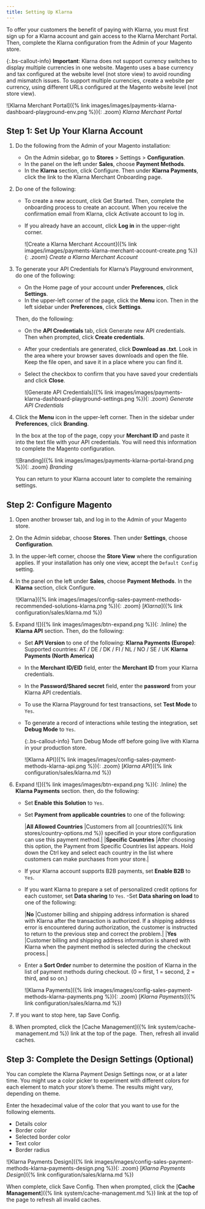 ```yaml
---
title: Setting Up Klarna
---
```


To offer your customers the benefit of paying with Klarna, you must first sign up for a Klarna account and gain access to the Klarna Merchant Portal. Then, complete the Klarna configuration from the Admin of your Magento store.

{:.bs-callout-info}
**Important**: Klarna does not support currency switches to display multiple currencies in one website. Magento uses a base currency and tax configured at the website level (not store view) to avoid rounding and mismatch issues. To support multiple currencies, create a website per currency, using different URLs configured at the Magento website level (not store view).

![Klarna Merchant Portal]({% link images/images/payments-klarna-dashboard-playground-env.png %}){: .zoom}
_Klarna Merchant Portal_

## Step 1: Set Up Your Klarna Account

1. Do the following from the Admin of your Magento installation:

   - On the Admin sidebar, go to **Stores** > Settings > **Configuration**.
   - In the panel on the left under **Sales**, choose **Payment Methods**.
   - In the **Klarna** section, click <span class="btn">Configure</span>. Then under **Klarna Payments**, click the link to the Klarna Merchant Onboarding page.

1. Do one of the following:

   - To create a new account, click <span class="btn">Get Started</span>. Then, complete the onboarding process to create an account. When you receive the confirmation email from Klarna, click <span class="btn">Activate account</span> to log in.
   - If you already have an account, click **Log in** in the upper-right corner.

     ![Create a Klarna Merchant Account]({% link images/images/payments-klarna-merchant-account-create.png %}){: .zoom}
     _Create a Klarna Merchant Account_

1. To generate your API Credentials for Klarna’s Playground environment, do one of the following:

   - On the Home page of your account under **Preferences**, click  **Settings**.
   - In the upper-left corner of the page, click the **Menu** icon. Then in the left sidebar under **Preferences**, click **Settings**.

   Then, do the following:

   - On the **API Credentials** tab, click <span class="btn">Generate new API credentials</span>. Then when prompted, click **Create credentials**.
   - After your credentials are generated, click **Download as .txt**. Look in the area where your browser saves downloads and open the file. Keep the file open, and save it in a place where you can find it. 
   - Select the checkbox to confirm that you have saved your credentials and click **Close**.

     ![Generate API Credentials]({% link images/images/payments-klarna-dashboard-playground-settings.png %}){: .zoom}
     _Generate API Credentials_

1.   Click the **Menu** icon in the upper-left corner. Then in the sidebar under **Preferences**, click **Branding**.

     In the box at the top of the page, copy your **Merchant ID** and paste it into the text file with your API credentials. You will need this information to complete the Magento configuration.

     ![Branding]({% link images/images/payments-klarna-portal-brand.png %}){: .zoom}
     _Branding_

     You can return to your Klarna account later to complete the remaining settings.

## Step 2: Configure Magento

1. Open another browser tab, and log in to the Admin of your Magento store.

1. On the Admin sidebar, choose **Stores**. Then under **Settings**, choose **Configuration**.

1. In the upper-left corner, choose the **Store View** where the configuration applies. If your installation has only one view, accept the `Default Config` setting.

1. In the panel on the left under **Sales**, choose **Payment Methods**. In the **Klarna** section, click <span class="btn">Configure</span>.

   ![Klarna]({% link images/images/config-sales-payment-methods-recommended-solutions-klarna.png %}){: .zoom}
   [_Klarna_]({% link configuration/sales/klarna.md %})

1. Expand ![]({% link images/images/btn-expand.png %}){: .Inline} the **Klarna API** section. Then, do the following:

   - Set **API Version** to one of the following:
     **Klarna Payments (Europe)**: <br/>Supported countries: AT / DE / DK / FI / NL / NO / SE / UK
     **Klarna Payments (North America)**
   - In the **Merchant ID/EID** field, enter the **Merchant ID** from your Klarna credentials.
   - In the **Password/Shared secret** field, enter the **password** from your Klarna API credentials.
   - To use the Klarna Playground for test transactions, set **Test Mode** to `Yes`.
   - To generate a record of interactions while testing the integration, set **Debug Mode** to `Yes`.

     {:.bs-callout-info}
     Turn Debug Mode off before going live with Klarna in your production store.

     ![Klarna API]({% link images/images/config-sales-payment-methods-klarna-api.png %}){: .zoom}
     [_Klarna API_]({% link configuration/sales/klarna.md %})

1. Expand ![]({% link images/images/btn-expand.png %}){: .Inline} the **Klarna Payments** section. then, do the following:

   - Set **Enable this Solution** to `Yes`.
   - Set **Payment from applicable countries** to one of the following:

      |**All Allowed Countries** |Customers from all [countries]({% link stores/country-options.md %}) specified in your store configuration can use this payment method.|
      |**Specific Countries** |After choosing this option, the Payment from Specific Countries list appears. Hold down the Ctrl key and select each country in the list where customers can make purchases from your store.|

   - If your Klarna account supports B2B payments, set **Enable B2B** to `Yes`.
   - If you want Klarna to prepare a set of personalized credit options for each customer, set **Data sharing** to `Yes`.
   -Set **Data sharing on load** to one of the following:
   
     |**No** |Customer billing and shipping address information is shared with Klarna after the transaction is authorized. If a shipping address error is encountered during authorization, the customer is instructed to return to the previous step and correct the problem.|
     |**Yes** |Customer billing and shipping address information is shared with Klarna when the payment method is selected during the checkout process.|

   - Enter a **Sort Order** number to determine the position of Klarna in the list of payment methods during checkout. (0 = first, 1 = second, 2 = third, and so on.)

     ![Klarna Payments]({% link images/images/config-sales-payment-methods-klarna-payments.png %}){: .zoom}
     [_Klarna Payments_]({% link configuration/sales/klarna.md %})

1. If you want to stop here, tap <span class="btn">Save Config</span>.

1. When prompted, click the [Cache Management]({% link system/cache-management.md %}) link at the top of the page.  Then, refresh all invalid caches.

## Step 3: Complete the Design Settings **(Optional)**

You can complete the Klarna Payment Design Settings now, or at a later time. You might use a color picker to experiment with different colors for each element to match your store’s theme. The results might vary, depending on theme.

Enter the hexadecimal value of the color that you want to use for the following elements.

- Details color
- Border color
- Selected border color
- Text color
- Border radius

![Klarna Payments Design]({% link images/images/config-sales-payment-methods-klarna-payments-design.png %}){: .zoom}
 [_Klarna Payments Design_]({% link configuration/sales/klarna.md %})

When complete, click <span class="btn">Save Config</span>. Then when prompted, click the [**Cache Management**]({% link system/cache-management.md %}) link at the top of the page to refresh all invalid caches.

